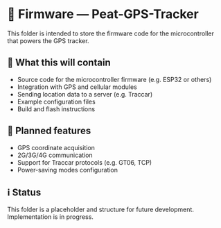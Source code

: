 # 📂 Firmware — Peat-GPS-Tracker

This folder is intended to store the firmware code for the microcontroller that powers the GPS tracker.

## 🔧 What this will contain

- Source code for the microcontroller firmware (e.g. ESP32 or others)
- Integration with GPS and cellular modules
- Sending location data to a server (e.g. Traccar)
- Example configuration files
- Build and flash instructions

## 🧭 Planned features

- GPS coordinate acquisition
- 2G/3G/4G communication
- Support for Traccar protocols (e.g. GT06, TCP)
- Power-saving modes configuration

## ℹ️ Status

This folder is a placeholder and structure for future development. Implementation is in progress.

